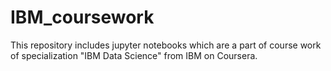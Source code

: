# IBM_coursework

This repository includes jupyter notebooks which are a part of course work of specialization "IBM Data Science" from IBM on Coursera.
